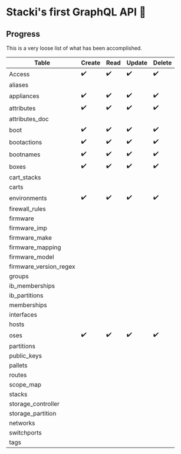 # Stacki's first GraphQL API 🍼

## Progress

This is a very loose list of what has been accomplished.

| Table                  | Create             | Read               | Update             | Delete             |
| ---------------------- | ------------------ | ------------------ | ------------------ | ------------------ |
| Access                 | :heavy_check_mark: | :heavy_check_mark: | :heavy_check_mark: | :heavy_check_mark: |
| aliases                |                    |                    |                    |                    |
| appliances             | :heavy_check_mark: | :heavy_check_mark: | :heavy_check_mark: | :heavy_check_mark: |
| attributes             | :heavy_check_mark: | :heavy_check_mark: | :heavy_check_mark: | :heavy_check_mark: |
| attributes_doc         |                    |                    |                    |                    |
| boot                   | :heavy_check_mark: | :heavy_check_mark: | :heavy_check_mark: | :heavy_check_mark: |
| bootactions            | :heavy_check_mark: | :heavy_check_mark: | :heavy_check_mark: | :heavy_check_mark: |
| bootnames              | :heavy_check_mark: | :heavy_check_mark: | :heavy_check_mark: | :heavy_check_mark: |
| boxes                  | :heavy_check_mark: | :heavy_check_mark: | :heavy_check_mark: | :heavy_check_mark: |
| cart_stacks            |                    |                    |                    |                    |
| carts                  |                    |                    |                    |                    |
| environments           | :heavy_check_mark: | :heavy_check_mark: | :heavy_check_mark: | :heavy_check_mark: |
| firewall_rules         |                    |                    |                    |                    |
| firmware               |                    |                    |                    |                    |
| firmware_imp           |                    |                    |                    |                    |
| firmware_make          |                    |                    |                    |                    |
| firmware_mapping       |                    |                    |                    |                    |
| firmware_model         |                    |                    |                    |                    |
| firmware_version_regex |                    |                    |                    |                    |
| groups                 |                    |                    |                    |                    |
| ib_memberships         |                    |                    |                    |                    |
| ib_partitions          |                    |                    |                    |                    |
| memberships            |                    |                    |                    |                    |
| interfaces             |                    |                    |                    |                    |
| hosts                  |                    |                    |                    |                    |
| oses                   | :heavy_check_mark: | :heavy_check_mark: | :heavy_check_mark: | :heavy_check_mark: |
| partitions             |                    |                    |                    |                    |
| public_keys            |                    |                    |                    |                    |
| pallets                |                    |                    |                    |                    |
| routes                 |                    |                    |                    |                    |
| scope_map              |                    |                    |                    |                    |
| stacks                 |                    |                    |                    |                    |
| storage_controller     |                    |                    |                    |                    |
| storage_partition      |                    |                    |                    |                    |
| networks               |                    |                    |                    |                    |
| switchports            |                    |                    |                    |                    |
| tags                   |                    |                    |                    |                    |
